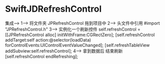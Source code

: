 # SwiftJDRefreshControl    
集成-->
1--> 将文件夹 JPRefreshControl 拖到项目中
2--> 头文件中引用 #import "JPRefreshControl.h"
3--> 实例化一个刷新控件
     self.refreshControl = [[JPRefreshControl alloc] initWithFrame:CGRectZero];
     [self.refreshControl addTarget:self action:@selector(loadData) forControlEvents:UIControlEventValueChanged];
     [self.refreshTableView addSubview:self.refreshControl];
4--> 拿到数据后 结束刷新 [self.refreshControl endRefreshing];
